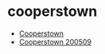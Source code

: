 # cooperstown

 * [Cooperstown](../../index/c/cooperstown-200509.json)
 * [Cooperstown 200509](../../index/c/cooperstown-200509.json)
